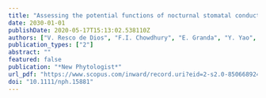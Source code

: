 ```yaml
---
title: "Assessing the potential functions of nocturnal stomatal conductance in C<inf>3</inf> and C<inf>4</inf> plants"
date: 2030-01-01
publishDate: 2020-05-17T15:13:02.538110Z
authors: ["V. Resco de Dios", "F.I. Chowdhury", "E. Granda", "Y. Yao", "D.T. Tissue"]
publication_types: ["2"]
abstract: ""
featured: false
publication: "*New Phytologist*"
url_pdf: "https://www.scopus.com/inward/record.uri?eid=2-s2.0-85066892406&doi=10.1111%2fnph.15881&partnerID=40&md5=112d1e3cfa47120c746efd61650ebe52"
doi: "10.1111/nph.15881"
---
```


